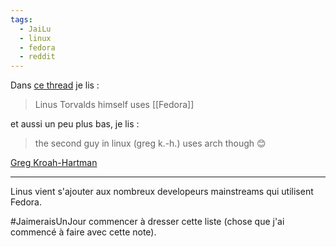 ```yaml
---
tags:
  - JaiLu
  - linux
  - fedora
  - reddit
---
```

Dans [ce thread](https://old.reddit.com/r/linux/comments/1ctxg48/linus_torvalds_on_dogfooding_the_linux_kernel/) je lis :

> Linus Torvalds himself uses [[Fedora]]

et aussi un peu plus bas, je lis :

> the second guy in linux (greg k.-h.) uses arch though 😊

[Greg Kroah-Hartman](https://en.wikipedia.org/wiki/Greg_Kroah-Hartman)

---

Linus vient s'ajouter aux nombreux developeurs mainstreams qui utilisent Fedora.

#JaimeraisUnJour commencer à dresser cette liste (chose que j'ai commencé à faire avec cette note).

